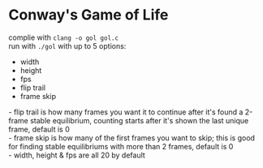 # Conway's Game of Life
complie with `clang -o gol gol.c`
<br>run with `./gol` with up to 5 options:
* width
* height
* fps
* flip trail
* frame skip

<p>- flip trail is how many frames you want it to continue after it's found a 2-frame stable equilibrium, counting starts after it's shown the last unique frame, default is 0
<br>- frame skip is how many of the first frames you want to skip; this is good for finding stable equilibriums with more than 2 frames, default is 0
<br>- width, height & fps are all 20 by default